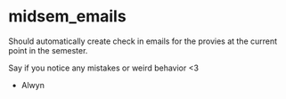 # midsem_emails
Should automatically create check in emails for the provies at the current point in the semester.

Say if you notice any mistakes or weird behavior <3

- Alwyn
